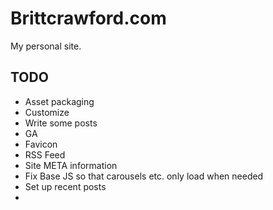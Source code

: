 # Brittcrawford.com

My personal site.

## TODO

* Asset packaging
* Customize
* Write some posts
* GA
* Favicon
* RSS Feed
* Site META information
* Fix Base JS so that carousels etc. only load when needed
* Set up recent posts
* 
